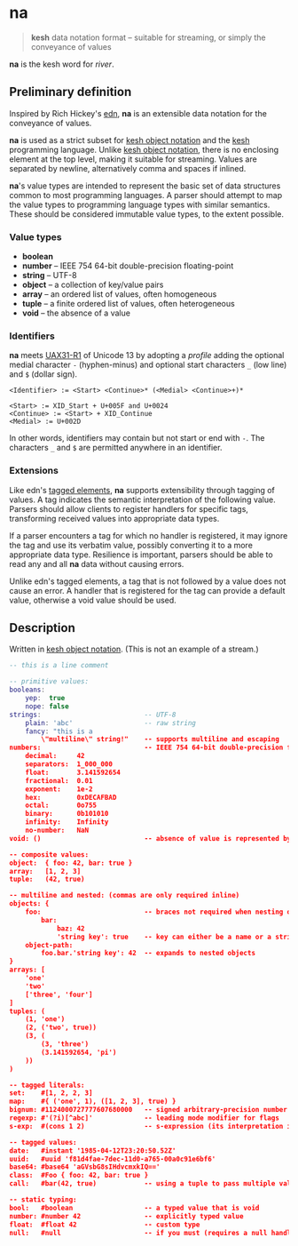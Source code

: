 # na

> **kesh** data notation format – suitable for streaming, or simply the conveyance of values

**na** is the kesh word for _river_.

## Preliminary definition

Inspired by Rich Hickey's [edn](https://github.com/edn-format/edn/), **na** is an extensible data notation for the conveyance of values.

**na** is used as a strict subset for [kesh object notation](https://github.com/kesh-lang/kon) and the [kesh](https://github.com/kesh-lang/kesh) programming language. Unlike [kesh object notation](https://github.com/kesh-lang/kon), there is no enclosing element at the top level, making it suitable for streaming. Values are separated by newline, alternatively comma and spaces if inlined.

**na**'s value types are intended to represent the basic set of data structures common to most programming languages. A parser should attempt to map the value types to programming language types with similar semantics. These should be considered immutable value types, to the extent possible.

### Value types

- **boolean**
- **number** – IEEE 754 64-bit double-precision floating-point
- **string** – UTF-8
- **object** – a collection of key/value pairs
- **array** – an ordered list of values, often homogeneous
- **tuple** – a finite ordered list of values, often heterogeneous
- **void** – the absence of a value

### Identifiers

**na** meets [UAX31-R1](https://unicode.org/reports/tr31/#R1) of Unicode 13 by adopting a _profile_ adding the optional medial character `-` (hyphen-minus) and optional start characters `_` (low line) and `$` (dollar sign).

    <Identifier> := <Start> <Continue>* (<Medial> <Continue>+)*
    
    <Start> := XID_Start + U+005F and U+0024
    <Continue> := <Start> + XID_Continue
    <Medial> := U+002D

In other words, identifiers may contain but not start or end with `-`. The characters `_` and `$` are permitted anywhere in an identifier.


### Extensions

Like edn's [tagged elements](https://github.com/edn-format/edn/#tagged-elements), **na** supports extensibility through tagging of values. A tag indicates the semantic interpretation of the following value. Parsers should allow clients to register handlers for specific tags, transforming received values into appropriate data types.

If a parser encounters a tag for which no handler is registered, it may ignore the tag and use its verbatim value, possibly converting it to a more appropriate data type. Resilience is important, parsers should be able to read any and all **na** data without causing errors.

Unlike edn's tagged elements, a tag that is not followed by a value does not cause an error. A handler that is registered for the tag can provide a default value, otherwise a void value should be used.

## Description

Written in [kesh object notation](https://github.com/kesh-lang/kon). (This is not an example of a stream.)

```lua
-- this is a line comment

-- primitive values:
booleans:
    yep:  true
    nope: false
strings:                          -- UTF-8
    plain: 'abc'                  -- raw string
    fancy: "this is a
        \"multiline\" string!"    -- supports multiline and escaping
numbers:                          -- IEEE 754 64-bit double-precision floating-point format
    decimal:     42
    separators:  1_000_000
    float:       3.141592654
    fractional:  0.01
    exponent:    1e-2
    hex:         0xDECAFBAD
    octal:       0o755
    binary:      0b101010
    infinity:    Infinity
    no-number:   NaN
void: ()                          -- absence of value is represented by an empty tuple

-- composite values:
object:  { foo: 42, bar: true }
array:   [1, 2, 3]
tuple:   (42, true)

-- multiline and nested: (commas are only required inline)
objects: {
    foo:                          -- braces not required when nesting objects
        bar:
            baz: 42
            'string key': true    -- key can either be a name or a string
    object-path:
        foo.bar.'string key': 42  -- expands to nested objects
}
arrays: [
    'one'
    'two'
    ['three', 'four']
]
tuples: (
    (1, 'one')
    (2, ('two', true))
    (3, (
        (3, 'three')
        (3.141592654, 'pi')
    ))
)

-- tagged literals:
set:    #[1, 2, 2, 3]
map:    #{ ('one', 1), ([1, 2, 3], true) }
bignum: #1124000727777607680000   -- signed arbitrary-precision number
regexp: #'(?i)[^abc]'             -- leading mode modifier for flags
s-exp:  #(cons 1 2)               -- s-expression (its interpretation is not defined by na)

-- tagged values:
date:   #instant '1985-04-12T23:20:50.52Z'
uuid:   #uuid 'f81d4fae-7dec-11d0-a765-00a0c91e6bf6'
base64: #base64 'aGVsbG8sIHdvcmxkIQ=='
class:  #Foo { foo: 42, bar: true }
call:   #bar(42, true)            -- using a tuple to pass multiple values to a handler function

-- static typing:
bool:   #boolean                  -- a typed value that is void
number: #number 42                -- explicitly typed value
float:  #float 42                 -- custom type
null:   #null                     -- if you must (requires a null handler)
```

